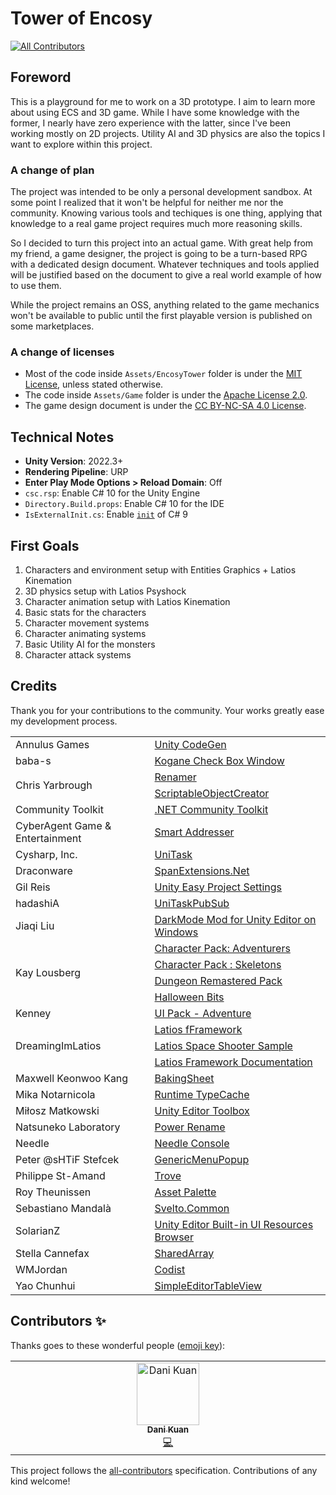 # Tower of Encosy
<!-- ALL-CONTRIBUTORS-BADGE:START - Do not remove or modify this section -->
[![All Contributors](https://img.shields.io/badge/all_contributors-1-orange.svg?style=flat-square)](#contributors-)
<!-- ALL-CONTRIBUTORS-BADGE:END -->

## Foreword

This is a playground for me to work on a 3D prototype. I aim to learn more about using ECS and 3D game.
While I have some knowledge with the former, I nearly have zero experience with the latter,
since I've been working mostly on 2D projects. Utility AI and 3D physics are also the topics
I want to explore within this project.

### A change of plan

The project was intended to be only a personal development sandbox. At some point I realized that
it won't be helpful for neither me nor the community. Knowing various tools and techiques is one thing,
applying that knowledge to a real game project requires much more reasoning skills.

So I decided to turn this project into an actual game. With great help from my friend, a game designer,
the project is going to be a turn-based RPG with a dedicated design document. Whatever techniques and tools
applied will be justified based on the document to give a real world example of how to use them.

While the project remains an OSS, anything related to the game mechanics won't be available
to public until the first playable version is published on some marketplaces.

### A change of licenses

- Most of the code inside `Assets/EncosyTower` folder is under the [MIT License][mit], unless stated otherwise.
- The code inside `Assets/Game` folder is under the [Apache License 2.0][apache].
- The game design document is under the [CC BY-NC-SA 4.0 License][cc].

[mit]: https://opensource.org/licenses/MIT
[apache]: https://www.apache.org/licenses/LICENSE-2.0
[cc]: https://creativecommons.org/licenses/by-nc-sa/4.0/

## Technical Notes

- **Unity Version**: 2022.3+
- **Rendering Pipeline**: URP
- **Enter Play Mode Options > Reload Domain**: Off
- `csc.rsp`: Enable C# 10 for the Unity Engine
- `Directory.Build.props`: Enable C# 10 for the IDE
- `IsExternalInit.cs`: Enable [`init`][init] of C# 9

[init]: https://learn.microsoft.com/en-us/dotnet/csharp/language-reference/keywords/init

## First Goals

1. Characters and environment setup with Entities Graphics + Latios Kinemation
2. 3D physics setup with Latios Psyshock
3. Character animation setup with Latios Kinemation
4. Basic stats for the characters
5. Character movement systems
6. Character animating systems
7. Basic Utility AI for the monsters
8. Character attack systems

## Credits

Thank you for your contributions to the community. Your works greatly ease my development process.

<table>
  <tbody>
    <tr>
      <td>Annulus Games</td>
      <td><a href='https://github.com/AnnulusGames/UnityCodeGen'>Unity CodeGen</a></td>
    </tr>
    <tr>
      <td>baba-s</td>
      <td><a href='https://github.com/baba-s/Kogane.CheckBoxWindow'>Kogane Check Box Window</a></td>
    </tr>
    <tr>
      <td rowspan=2>Chris Yarbrough</td>
      <td><a href='https://github.com/chrisyarbrough/Renamer'>Renamer</a></td>
    </tr>
    <tr>
      <td><a href='https://github.com/chrisyarbrough/ScriptableObjectCreator'>ScriptableObjectCreator</a></td>
    </tr>
    <tr>
      <td>Community Toolkit</td>
      <td><a href='https://github.com/CommunityToolkit/dotnet'>.NET Community Toolkit</a></td>
    </tr>
    <tr>
      <td>CyberAgent Game & Entertainment</td>
      <td><a href='https://github.com/CyberAgentGameEntertainment/SmartAddresser'>Smart Addresser</a></td>
    </tr>
    <tr>
      <td>Cysharp, Inc.</td>
      <td><a href='https://github.com/Cysharp/UniTask'>UniTask</a></td>
    </tr>
    <tr>
      <td>Draconware</td>
      <td><a href='https://github.com/draconware-dev/SpanExtensions.Net'>SpanExtensions.Net</a></td>
    </tr>
    <tr>
      <td>Gil Reis</td>
      <td><a href='https://github.com/gilzoide/unity-easy-project-settings'>Unity Easy Project Settings</a></td>
    </tr>
    <tr>
      <td>hadashiA</td>
      <td><a href='https://github.com/hadashiA/UniTaskPubSub'>UniTaskPubSub</a></td>
    </tr>
    <tr>
      <td>Jiaqi Liu</td>
      <td><a href='https://github.com/0x7c13/UnityEditor-DarkMode'>DarkMode Mod for Unity Editor on Windows</a></td>
    </tr>
    <tr>
      <td rowspan=4>Kay Lousberg</td>
      <td><a href='https://kaylousberg.itch.io/kaykit-adventurers'>Character Pack: Adventurers</a></td>
    </tr>
    <tr>
      <td><a href='https://kaylousberg.itch.io/kaykit-skeletons'>Character Pack : Skeletons</a></td>
    </tr>
    <tr>
      <td><a href='https://kaylousberg.itch.io/kaykit-dungeon-remastered'>Dungeon Remastered Pack</a></td>
    </tr>
    <tr>
      <td><a href='https://kaylousberg.itch.io/halloween-bits'>Halloween Bits</a></td>
    </tr>
    <tr>
      <td>Kenney</td>
      <td><a href='https://www.kenney.nl/assets/ui-pack-adventure'>UI Pack - Adventure</a></td>
    </tr>
    <tr>
      <td rowspan=3>DreamingImLatios</td>
      <td><a href='https://github.com/Dreaming381/Latios-Framework'>Latios fFramework</a></td>
    <tr>
      <td><a href='https://github.com/Dreaming381/lsss-wip'>Latios Space Shooter Sample</a></td>
    </tr>
    <tr>
      <td><a href='https://github.com/Dreaming381/Latios-Framework-Documentation'>Latios Framework Documentation</a></td>
    </tr>
    <tr>
      <td>Maxwell Keonwoo Kang</td>
      <td><a href='https://github.com/cathei/BakingSheet'>BakingSheet</a></td>
    </tr>
    <tr>
      <td>Mika Notarnicola</td>
      <td><a href='https://github.com/thebeardphantom/Runtime-TypeCache'>Runtime TypeCache</a></td>
    </tr>
    <tr>
      <td>Miłosz Matkowski</td>
      <td><a href='https://github.com/arimger/Unity-Editor-Toolbox'>Unity Editor Toolbox</a></td>
    </tr>
    <tr>
      <td>Natsuneko Laboratory</td>
      <td><a href='https://github.com/natsuneko-laboratory/power-rename'>Power Rename</a></td>
    </tr>
    <tr>
      <td>Needle</td>
      <td><a href='https://github.com/needle-tools/needle-console'>Needle Console</a></td>
    </tr>
    <tr>
      <td>Peter @sHTiF Stefcek</td>
      <td><a href='https://github.com/pshtif/GenericMenuPopup'>GenericMenuPopup</a></td>
    </tr>
    <tr>
      <td>Philippe St-Amand</td>
      <td><a href='https://github.com/PhilSA/Trove'>Trove</a></td>
    </tr>
    <tr>
      <td>Roy Theunissen</td>
      <td><a href='https://github.com/RoyTheunissen/Asset-Palette'>Asset Palette</a></td>
    </tr>
    <tr>
      <td>Sebastiano Mandalà</td>
      <td><a href='https://github.com/sebas77/Svelto.Common'>Svelto.Common</a></td>
    </tr>
    <tr>
      <td>SolarianZ</td>
      <td><a href='https://github.com/SolarianZ/UnityBuiltinUIResBrowser'>Unity Editor Built-in UI Resources Browser</a></td>
    </tr>
    <tr>
      <td>Stella Cannefax</td>
      <td><a href='https://github.com/stella3d/SharedArray'>SharedArray</a></td>
    </tr>
    <tr>
      <td>WMJordan</td>
      <td><a href='https://github.com/wmjordan/Codist'>Codist</a></td>
    </tr>
    <tr>
      <td>Yao Chunhui</td>
      <td><a href='https://github.com/redclock/SimpleEditorTableView'>SimpleEditorTableView</a></td>
    </tr>
  </tbody>
</table>

## Contributors ✨

Thanks goes to these wonderful people ([emoji key](https://allcontributors.org/docs/en/emoji-key)):

<!-- ALL-CONTRIBUTORS-LIST:START - Do not remove or modify this section -->
<!-- prettier-ignore-start -->
<!-- markdownlint-disable -->
<table>
  <tbody>
    <tr>
      <td align="center" valign="top" width="14.28%"><a href="https://github.com/gostan99"><img src="https://avatars.githubusercontent.com/u/61959499?v=4?s=100" width="100px;" alt="Dani Kuan"/><br /><sub><b>Dani Kuan</b></sub></a><br /><a href="https://github.com/laicasaane/tower_of_encosy/commits?author=gostan99" title="Code">💻</a></td>
    </tr>
  </tbody>
</table>

<!-- markdownlint-restore -->
<!-- prettier-ignore-end -->

<!-- ALL-CONTRIBUTORS-LIST:END -->

This project follows the [all-contributors](https://github.com/all-contributors/all-contributors) specification. Contributions of any kind welcome!